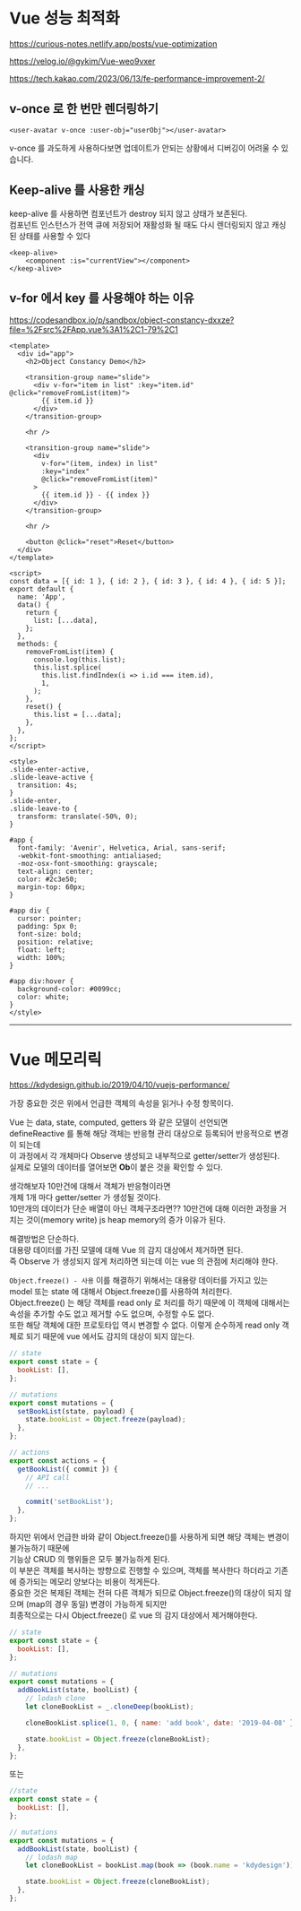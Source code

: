 # Vue 성능 최적화

https://curious-notes.netlify.app/posts/vue-optimization

https://velog.io/@gykim/Vue-weo9vxer

https://tech.kakao.com/2023/06/13/fe-performance-improvement-2/

## v-once 로 한 번만 렌더링하기

```vue
<user-avatar v-once :user-obj="userObj"></user-avatar>
```

v-once 를 과도하게 사용하다보면 업데이트가 안되는 상황에서 디버깅이 어려울 수 있습니다.

## Keep-alive 를 사용한 캐싱

keep-alive 를 사용하면 컴포넌트가 destroy 되지 않고 상태가 보존된다.  
컴포넌트 인스턴스가 전역 큐에 저장되어 재활성화 될 때도 다시 렌더링되지 않고 캐싱된 상태를 사용할 수 있다

```vue
<keep-alive>
    <component :is="currentView"></component>
</keep-alive>
```

## v-for 에서 key 를 사용해야 하는 이유

https://codesandbox.io/p/sandbox/object-constancy-dxxze?file=%2Fsrc%2FApp.vue%3A1%2C1-79%2C1

```vue
<template>
  <div id="app">
    <h2>Object Constancy Demo</h2>

    <transition-group name="slide">
      <div v-for="item in list" :key="item.id" @click="removeFromList(item)">
        {{ item.id }}
      </div>
    </transition-group>

    <hr />

    <transition-group name="slide">
      <div
        v-for="(item, index) in list"
        :key="index"
        @click="removeFromList(item)"
      >
        {{ item.id }} - {{ index }}
      </div>
    </transition-group>

    <hr />

    <button @click="reset">Reset</button>
  </div>
</template>

<script>
const data = [{ id: 1 }, { id: 2 }, { id: 3 }, { id: 4 }, { id: 5 }];
export default {
  name: 'App',
  data() {
    return {
      list: [...data],
    };
  },
  methods: {
    removeFromList(item) {
      console.log(this.list);
      this.list.splice(
        this.list.findIndex(i => i.id === item.id),
        1,
      );
    },
    reset() {
      this.list = [...data];
    },
  },
};
</script>

<style>
.slide-enter-active,
.slide-leave-active {
  transition: 4s;
}
.slide-enter,
.slide-leave-to {
  transform: translate(-50%, 0);
}

#app {
  font-family: 'Avenir', Helvetica, Arial, sans-serif;
  -webkit-font-smoothing: antialiased;
  -moz-osx-font-smoothing: grayscale;
  text-align: center;
  color: #2c3e50;
  margin-top: 60px;
}

#app div {
  cursor: pointer;
  padding: 5px 0;
  font-size: bold;
  position: relative;
  float: left;
  width: 100%;
}

#app div:hover {
  background-color: #0099cc;
  color: white;
}
</style>
```

---

# Vue 메모리릭

https://kdydesign.github.io/2019/04/10/vuejs-performance/

가장 중요한 것은 위에서 언급한 객체의 속성을 읽거나 수정 항목이다.

Vue 는 data, state, computed, getters 와 같은 모델이 선언되면  
defineReactive 를 통해 해당 객체는 반응형 관리 대상으로 등록되어 반응적으로 변경이 되는데  
이 과정에서 각 개체마다 Observe 생성되고 내부적으로 getter/setter가 생성된다.  
실제로 모델의 데이터를 열어보면 **Ob**이 붙은 것을 확인할 수 있다.

생각해보자 10만건에 대해서 객체가 반응형이라면  
개체 1개 마다 getter/setter 가 생성될 것이다.  
10만개의 데이터가 단순 배열이 아닌 객체구조라면?? 10만건에 대해 이러한 과정을 거치는 것이(memory write) js heap memory의 증가 이유가 된다.

해결방법은 단순하다.  
대용량 데이터를 가진 모델에 대해 Vue 의 감지 대상에서 제거하면 된다.  
즉 Observe 가 생성되지 않게 처리하면 되는데 이는 vue 의 관점에 처리해야 한다.

`Object.freeze() - 사용`
이를 해결하기 위해서는 대용량 데이터를 가지고 있는 model 또는 state 에 대해서 Object.freeze()를 사용하여 처리한다.  
Object.freeze() 는 해당 객체를 read only 로 처리를 하기 때문에 이 객체에 대해서는 속성을 추가할 수도 없고 제거할 수도 없으며, 수정할 수도 없다.  
또한 해당 객체에 대한 프로토타입 역시 변경할 수 없다. 이렇게 순수하게 read only 객체로 되기 때문에 vue 에서도 감지의 대상이 되지 않는다.

```javascript
// state
export const state = {
  bookList: [],
};

// mutations
export const mutations = {
  setBookList(state, payload) {
    state.bookList = Object.freeze(payload);
  },
};

// actions
export const actions = {
  getBookList({ commit }) {
    // API call
    // ...

    commit('setBookList');
  },
};
```

하지만 위에서 언급한 바와 같이 Object.freeze()를 사용하게 되면 해당 객체는 변경이 불가능하기 때문에  
기능상 CRUD 의 행위들은 모두 불가능하게 된다.  
이 부분은 객체를 복사하는 방향으로 진행할 수 있으며, 객체를 복사한다 하더라고 기존에 증가되는 메모리 양보다는 비용이 적게든다.  
중요한 것은 복제된 객체는 전혀 다른 객체가 되므로 Object.freeze()의 대상이 되지 않으며 (map의 경우 동일) 변경이 가능하게 되지만  
최종적으로는 다시 Object.freeze() 로 vue 의 감지 대상에서 제거해야한다.

```javascript
// state
export const state = {
  bookList: [],
};

// mutations
export const mutations = {
  addBookList(state, boolList) {
    // lodash clone
    let cloneBookList = _.cloneDeep(bookList);

    cloneBookList.splice(1, 0, { name: 'add book', date: '2019-04-08' });

    state.bookList = Object.freeze(cloneBookList);
  },
};
```

또는

```javascript
//state
export const state = {
  bookList: [],
};

// mutations
export const mutations = {
  addBookList(state, boolList) {
    // lodash map
    let cloneBookList = bookList.map(book => (book.name = 'kdydesign'));

    state.bookList = Object.freeze(cloneBookList);
  },
};
```
